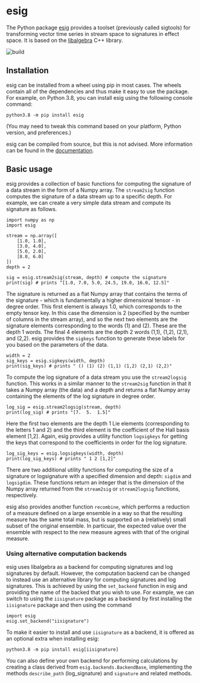 # esig
The Python package [esig](https://pypi.org/project/esig/) provides a toolset (previously called sigtools) for transforming vector time series in stream space to signatures in effect space. It is based on the [libalgebra](https://github.com/terrylyons/libalgebra) C++ library.

![build](https://github.com/datasig-ac-uk/esig/workflows/build/badge.svg)


## Installation
esig can be installed from a wheel using pip in most cases.
The wheels contain all of the dependencies and thus make it easy to use the package. 
For example, on Python 3.8, you can install esig using the following console command:
```
python3.8 -m pip install esig
```
(You may need to tweak this command based on your platform, Python version, and preferences.)

esig can be compiled from source, but this is not advised.
More information can be found in the [documentation](https://esig.readthedocs.org/en/latest).

## Basic usage
esig provides a collection of basic functions for computing the signature of a data stream in the form of a Numpy array.
The `stream2sig` function computes the signature of a data stream up to a specific depth.
For example, we can create a very simple data stream and compute its signature as follows.
```python3
import numpy as np
import esig

stream = np.array([
    [1.0, 1.0],
    [3.0, 4.0],
    [5.0, 2.0],
    [8.0, 6.0]
])
depth = 2

sig = esig.stream2sig(stream, depth) # compute the signature
print(sig) # prints "[1.0, 7.0, 5.0, 24.5, 19.0, 16.0, 12.5]"
```
The signature is returned as a flat Numpy array that contains the terms of the signature - which is fundamentally a higher dimensional tensor - in degree order.
This first element is always 1.0, which corresponds to the empty tensor key.
In this case the dimension is 2 (specified by the number of columns in the stream array), and so the next two elements are the signature elements corresponding to the words (1) and (2).
These are the depth 1 words.
The final 4 elements are the depth 2 words (1,1), (1,2), (2,1), and (2,2).
esig provides the `sigkeys` function to generate these labels for you based on the parameters of the data.
```python3
width = 2
sig_keys = esig.sigkeys(width, depth)
print(sig_keys) # prints " () (1) (2) (1,1) (1,2) (2,1) (2,2)"
```
To compute the log signature of a data stream you use the `stream2logsig` function.
This works in a similar manner to the `stream2sig` function in that it takes a Numpy array (the data) and a depth and returns a flat Numpy array containing the elements of the log signature in degree order.
```python3
log_sig = esig.stream2logsig(stream, depth)
print(log_sig) # prints "[7.  5.  1.5]"
```
Here the first two elements are the depth 1 Lie elements (corresponding to the letters 1 and 2) and the third element is the coefficient of the Hall basis element \[1,2\].
Again, esig provides a utility function `logsigkeys` for getting the keys that correspond to the coefficients in order for the log signature.
```python3
log_sig_keys = esig.logsigkeys(width, depth)
print(log_sig_keys) # prints " 1 2 [1,2]"
```
There are two additional utility functions for computing the size of a signature or logsignature with a specified dimension and depth: `sigdim` and `logsigdim`.
These functions return an integer that is the dimension of the Numpy array returned from the `stream2sig` or `stream2logsig` functions, respectively.

esig also provides another function `recombine`, which performs a reduction of a measure defined on a large ensemble in a way so that the resulting measure has the same total mass, but is supported on a (relatively) small subset of the original ensemble.
In particuar, the expected value over the ensemble with respect to the new measure agrees with that of the original measure.

### Using alternative computation backends
esig uses libalgebra as a backend for computing signatures and log signatures
 by default.
However, the computation backend can be changed to instead use an alternative
 library for computing signatures and log signatures.
This is achieved by using the `set_backend` function in esig and providing
 the name of the backed that you wish to use.
For example, we can switch to using the `iisignature` package as a backend by
 first installing the `iisignature` package and then using the command
```python3
import esig
esig.set_backend("iisignature")
```
To make it easier to install and use `iisignature` as a backend, it is
 offered as an optional extra when installing esig:
```
python3.8 -m pip install esig[iisignature]
```
You can also define your own backend for performing calculations by creating
 a class derived from `esig.backends.BackendBase`, implementing the methods
 `describe_path` (log_signature) and `signature` and related methods.

